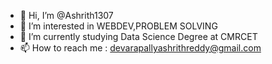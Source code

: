 - 👋 Hi, I’m @Ashrith1307
- 👀 I’m interested in WEBDEV,PROBLEM SOLVING
- 🌱 I’m currently studying Data Science Degree at CMRCET
- 📫 How to reach me : devarapallyashrithreddy@gmail.com

<!---
Ashrith1307/Ashrith1307 is a ✨ special ✨ repository because its `README.md` (this file) appears on your GitHub profile.
You can click the Preview link to take a look at your changes.
--->
